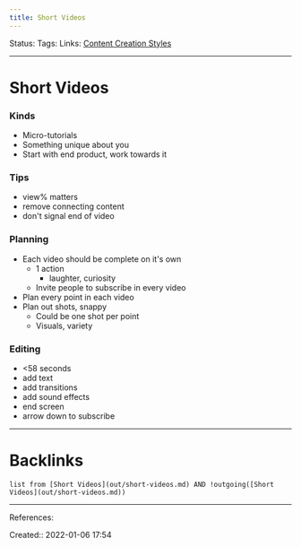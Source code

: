 ```yaml
---
title: Short Videos
---
```

Status: 
Tags: 
Links: [Content Creation Styles](None)
___
# Short Videos
### Kinds
- Micro-tutorials
- Something unique about you
- Start with end product, work towards it
### Tips
- view% matters
- remove connecting content
- don't signal end of video
### Planning
- Each video should be complete on it's own
	-  1 action
		- laughter, curiosity
	- Invite people to subscribe in every video
- Plan every point in each video
- Plan out shots, snappy
	- Could be one shot per point
	- Visuals, variety
### Editing
- <58 seconds
- add text
- add transitions
- add sound effects
- end screen
- arrow down to subscribe
___
# Backlinks
```dataview
list from [Short Videos](out/short-videos.md) AND !outgoing([Short Videos](out/short-videos.md))
```
___
References:

Created:: 2022-01-06 17:54
